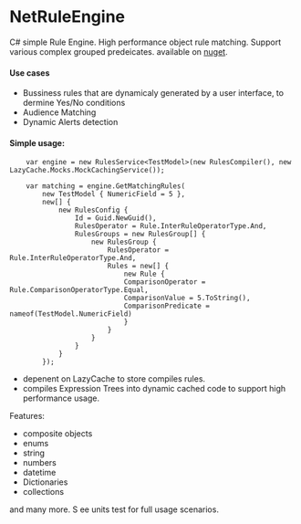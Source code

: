  NetRuleEngine
 ==============
C# simple Rule Engine. High performance object rule matching. Support various complex grouped predeicates.
available on [nuget](https://www.nuget.org/packages/NetRuleEngine/).

#### Use cases
- Bussiness rules that are dynamicaly generated by a user interface, to dermine Yes/No conditions
- Audience Matching
- Dynamic Alerts detection


#### Simple usage:

```
    var engine = new RulesService<TestModel>(new RulesCompiler(), new LazyCache.Mocks.MockCachingService());
            
    var matching = engine.GetMatchingRules(
        new TestModel { NumericField = 5 },
        new[] {
            new RulesConfig {
                Id = Guid.NewGuid(),
                RulesOperator = Rule.InterRuleOperatorType.And,
                RulesGroups = new RulesGroup[] {
                    new RulesGroup {
                        RulesOperator = Rule.InterRuleOperatorType.And,
                        Rules = new[] {
                            new Rule { 
                            ComparisonOperator = Rule.ComparisonOperatorType.Equal,
                            ComparisonValue = 5.ToString(),
                            ComparisonPredicate = nameof(TestModel.NumericField) 
                            }
                        }
                    }
                }
            }
        });
```

- depenent on LazyCache to store compiles rules.
- compiles Expression Trees into dynamic cached code to support high performance usage.

Features:
- composite objects
- enums
- string
- numbers
- datetime
- Dictionaries
- collections

and many more.
S
ee units test for full usage scenarios.